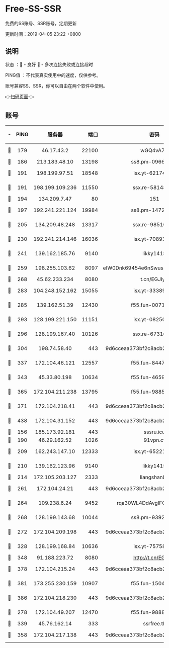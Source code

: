 # Free-SS-SSR

免费的SS账号、SSR账号，定期更新

更新时间：2019-04-05 23:22 +0800

## 说明

状态     ：🙂 - 良好 🙁 - 多次连接失败或连接超时

PING值   ：不代表真实使用中的速度，仅供参考。

账号兼容SS、SSR，你可以自由在两个软件中使用。

👉[扫码页面](https://liesauer.github.io/Free-SS-SSR/)👈

## 账号

|-|PING|服务器|端口|密码|加密方式|区域|
|:----:|:----:|:-----:|-----:|:----:|:----:|:----:|
|🙂|179|46.17.43.2|22100|wGQ4vA7D|aes-256-gcm|RU|
|🙂|186|213.183.48.10|13198|ss8.pm-09661555|rc4-md5|RU|
|🙂|191|198.199.97.51|18548|isx.yt-62174494|aes-256-cfb|US|
|🙂|191|198.199.109.236|11550|ssx.re-58148686|aes-256-cfb|US|
|🙂|194|134.209.7.47|80|151|chacha20|US|
|🙂|197|192.241.221.124|19984|ss8.pm-14722221|aes-256-cfb|US|
|🙂|205|134.209.48.248|13317|ssx.re-98510998|aes-256-cfb|US|
|🙂|230|192.241.214.146|16036|isx.yt-70893700|aes-256-cfb|US|
|🙂|241|139.162.185.76|9140|likky1415|aes-256-cfb|DE|
|🙂|259|198.255.103.62|8097|eIW0Dnk69454e6nSwuspv9DmS201tQ0D|aes-256-cfb|US|
|🙂|268|45.62.233.234|8080|t.cn/EGJIyrl|rc4-md5|CA|
|🙂|283|104.248.152.162|15055|isx.yt-33389833|aes-256-cfb|SG|
|🙂|285|139.162.51.39|12430|f55.fun-00710009|aes-256-cfb|SG|
|🙂|293|128.199.221.150|11151|isx.yt-08250100|aes-256-cfb|SG|
|🙂|296|128.199.167.40|10126|ssx.re-67316869|aes-256-cfb|SG|
|🙂|304|198.74.58.40|443|9d6cceaa373bf2c8acb22e60b6a58be6|aes-256-cfb|US|
|🙂|337|172.104.46.121|12557|f55.fun-84475038|aes-256-cfb|SG|
|🙂|343|45.33.80.198|10634|f55.fun-46596927|aes-256-cfb|US|
|🙂|365|172.104.211.238|13795|f55.fun-98857408|aes-256-cfb|US|
|🙂|371|172.104.218.41|443|9d6cceaa373bf2c8acb22e60b6a58be6|aes-256-cfb|US|
|🙂|438|172.104.31.152|443|9d6cceaa373bf2c8acb22e60b6a58be6|aes-256-cfb|US|
|🙂|156|185.173.92.181|443|sssru.icu|rc4-md5|RU|
|🙂|190|46.29.162.52|1026|91vpn.cf|rc4-md5|RU|
|🙂|209|162.243.147.10|12333|isx.yt-65221310|aes-256-cfb|US|
|🙂|210|139.162.123.96|9140|likky1415|aes-256-cfb|JP|
|🙂|214|172.105.203.127|2333|liangshanbo|chacha20|JP|
|🙂|261|172.104.24.21|443|9d6cceaa373bf2c8acb22e60b6a58be6|aes-256-cfb|US|
|🙂|264|109.238.6.24|9452|rqa30WL4DdAvgIFG6Fs3znzTa|aes-256-cfb|FR|
|🙂|268|128.199.143.68|10044|ss8.pm-93920348|aes-256-cfb|SG|
|🙂|272|172.104.209.198|443|9d6cceaa373bf2c8acb22e60b6a58be6|aes-256-cfb|US|
|🙂|328|128.199.168.84|10636|isx.yt-75758987|aes-256-cfb|SG|
|🙂|348|91.188.223.72|8080|http://t.cn/EGJIyrl|rc4-md5|RU|
|🙂|378|172.104.215.24|443|9d6cceaa373bf2c8acb22e60b6a58be6|aes-256-cfb|US|
|🙂|381|173.255.230.159|10907|f55.fun-15045227|aes-256-cfb|US|
|🙂|386|172.104.218.230|443|9d6cceaa373bf2c8acb22e60b6a58be6|aes-256-cfb|US|
|🙁|278|172.104.49.207|12470|f55.fun-98888236|aes-256-cfb|SG|
|🙁|339|45.76.162.14|333|ssrfree.tk|rc4|SG|
|🙁|358|172.104.217.138|443|9d6cceaa373bf2c8acb22e60b6a58be6|aes-256-cfb|US|

